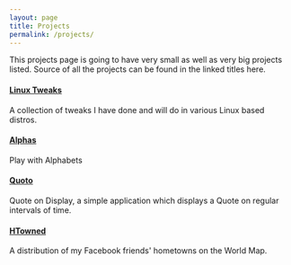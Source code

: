 ```yaml
---
layout: page
title: Projects
permalink: /projects/
---
```


This projects page is going to have very small as well as very big projects listed. Source of all the projects can be found in the linked titles here.


<!--**[AnaText][4]**
A text mining tool which extracts the names of the customer, individuals, other companies etc, from the unstructured data which is in the form of transaction comments. Thus, determined names are mapped against the particular customer with which the transaction happened.


**[IdeaBin][3]**
A web platform where you can share and explore the ideas.-->
#### [Linux Tweaks][4]
A collection of tweaks I have done and will do in various Linux based distros.


#### [Alphas][3]
Play with Alphabets


#### [Quoto][2]
Quote on Display, a simple application which displays a Quote on regular intervals of time.


#### [HTowned][1]
A distribution of my Facebook friends' hometowns on the World Map.


[1]: http://trigonaminima.github.io/HTowned
[2]: http://trigonaminima.github.io/Quoto
[3]: http://trigonaminima.github.io/Alphas
[4]: http://trigonaminima.github.io/Linux-Tweaks